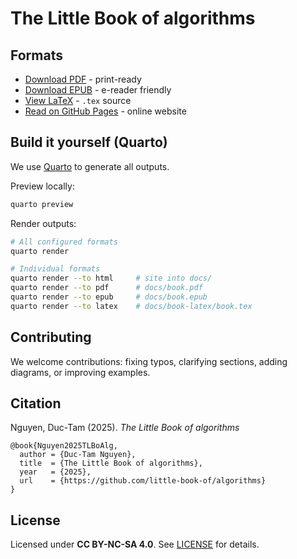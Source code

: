 # The Little Book of algorithms

## Formats

- [Download PDF](releases/book.pdf) - print-ready
- [Download EPUB](releases/book.epub) - e-reader friendly
- [View LaTeX](releases/book.tex) - `.tex` source
- [Read on GitHub Pages](https://little-book-of.github.io/algorithms/) - online website

## Build it yourself (Quarto)

We use [Quarto](https://quarto.org/docs/get-started/) to generate all outputs.

Preview locally:

```bash
quarto preview
```

Render outputs:

```bash
# All configured formats
quarto render

# Individual formats
quarto render --to html     # site into docs/
quarto render --to pdf      # docs/book.pdf
quarto render --to epub     # docs/book.epub
quarto render --to latex    # docs/book-latex/book.tex
```

## Contributing

We welcome contributions: fixing typos, clarifying sections, adding diagrams, or improving examples.

## Citation

Nguyen, Duc-Tam (2025). _The Little Book of algorithms_

```
@book{Nguyen2025TLBoAlg,
  author = {Duc-Tam Nguyen},
  title  = {The Little Book of algorithms},
  year   = {2025},
  url    = {https://github.com/little-book-of/algorithms}
}
```

## License

Licensed under **CC BY-NC-SA 4.0**. See [LICENSE](LICENSE) for details.
